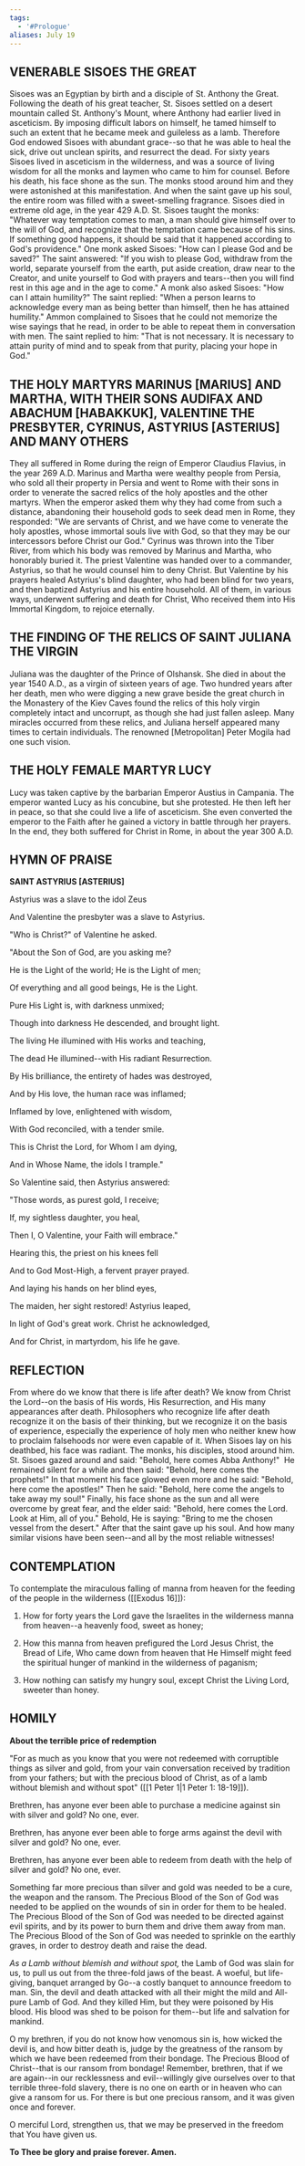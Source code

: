 ```yaml
---
tags:
  - '#Prologue'
aliases: July 19
---
```


## VENERABLE SISOES THE GREAT

Sisoes was an Egyptian by birth and a disciple of St. Anthony the Great. Following the death of his great teacher, St. Sisoes settled on a desert mountain called St. Anthony's Mount, where Anthony had earlier lived in asceticism. By imposing difficult labors on himself, he tamed himself to such an extent that he became meek and guileless as a lamb. Therefore God endowed Sisoes with abundant grace--so that he was able to heal the sick, drive out unclean spirits, and resurrect the dead. For sixty years Sisoes lived in asceticism in the wilderness, and was a source of living wisdom for all the monks and laymen who came to him for counsel. Before his death, his face shone as the sun. The monks stood around him and they were astonished at this manifestation. And when the saint gave up his soul, the entire room was filled with a sweet-smelling fragrance. Sisoes died in extreme old age, in the year 429 A.D. St. Sisoes taught the monks: "Whatever way temptation comes to man, a man should give himself over to the will of God, and recognize that the temptation came because of his sins. If something good happens, it should be said that it happened according to God's providence." One monk asked Sisoes: "How can I please God and be saved?" The saint answered: "If you wish to please God, withdraw from the world, separate yourself from the earth, put aside creation, draw near to the Creator, and unite yourself to God with prayers and tears--then you will find rest in this age and in the age to come." A monk also asked Sisoes: "How can I attain humility?" The saint replied: "When a person learns to acknowledge every man as being better than himself, then he has attained humility." Ammon complained to Sisoes that he could not memorize the wise sayings that he read, in order to be able to repeat them in conversation with men. The saint replied to him: "That is not necessary. It is necessary to attain purity of mind and to speak from that purity, placing your hope in God."

## THE HOLY MARTYRS MARINUS [MARIUS] AND MARTHA, WITH THEIR SONS AUDIFAX AND ABACHUM [HABAKKUK], VALENTINE THE PRESBYTER, CYRINUS, ASTYRIUS [ASTERIUS] AND MANY OTHERS

They all suffered in Rome during the reign of Emperor Claudius Flavius, in the year 269 A.D. Marinus and Martha were wealthy people from Persia, who sold all their property in Persia and went to Rome with their sons in order to venerate the sacred relics of the holy apostles and the other martyrs. When the emperor asked them why they had come from such a distance, abandoning their household gods to seek dead men in Rome, they responded: "We are servants of Christ, and we have come to venerate the holy apostles, whose immortal souls live with God, so that they may be our intercessors before Christ our God." Cyrinus was thrown into the Tiber River, from which his body was removed by Marinus and Martha, who honorably buried it. The priest Valentine was handed over to a commander, Astyrius, so that he would counsel him to deny Christ. But Valentine by his prayers healed Astyrius's blind daughter, who had been blind for two years, and then baptized Astyrius and his entire household. All of them, in various ways, underwent suffering and death for Christ, Who received them into His Immortal Kingdom, to rejoice eternally.

## THE FINDING OF THE RELICS OF SAINT JULIANA THE VIRGIN

Juliana was the daughter of the Prince of Olshansk. She died in about the year 1540 A.D., as a virgin of sixteen years of age. Two hundred years after her death, men who were digging a new grave beside the great church in the Monastery of the Kiev Caves found the relics of this holy virgin completely intact and uncorrupt, as though she had just fallen asleep. Many miracles occurred from these relics, and Juliana herself appeared many times to certain individuals. The renowned [Metropolitan] Peter Mogila had one such vision.

## THE HOLY FEMALE MARTYR LUCY

Lucy was taken captive by the barbarian Emperor Austius in Campania. The emperor wanted Lucy as his concubine, but she protested. He then left her in peace, so that she could live a life of asceticism. She even converted the emperor to the Faith after he gained a victory in battle through her prayers. In the end, they both suffered for Christ in Rome, in about the year 300 A.D.

## HYMN OF PRAISE

**SAINT ASTYRIUS [ASTERIUS]**

Astyrius was a slave to the idol Zeus

And Valentine the presbyter was a slave to Astyrius.

"Who is Christ?" of Valentine he asked.

"About the Son of God, are you asking me?

He is the Light of the world; He is the Light of men;

Of everything and all good beings, He is the Light.

Pure His Light is, with darkness unmixed;

Though into darkness He descended, and brought light.

The living He illumined with His works and teaching,

The dead He illumined--with His radiant Resurrection.

By His brilliance, the entirety of hades was destroyed,

And by His love, the human race was inflamed;

Inflamed by love, enlightened with wisdom,

With God reconciled, with a tender smile.

This is Christ the Lord, for Whom I am dying,

And in Whose Name, the idols I trample."

So Valentine said, then Astyrius answered:

"Those words, as purest gold, I receive;

If, my sightless daughter, you heal,

Then I, O Valentine, your Faith will embrace."

Hearing this, the priest on his knees fell

And to God Most-High, a fervent prayer prayed.

And laying his hands on her blind eyes,

The maiden, her sight restored! Astyrius leaped,

In light of God's great work. Christ he acknowledged,

And for Christ, in martyrdom, his life he gave.

## REFLECTION

From where do we know that there is life after death? We know from Christ the Lord--on the basis of His words, His Resurrection, and His many appearances after death. Philosophers who recognize life after death recognize it on the basis of their thinking, but we recognize it on the basis of experience, especially the experience of holy men who neither knew how to proclaim falsehoods nor were even capable of it. When Sisoes lay on his deathbed, his face was radiant. The monks, his disciples, stood around him. St. Sisoes gazed around and said: "Behold, here comes Abba Anthony!"  He remained silent for a while and then said: "Behold, here comes the prophets!" In that moment his face glowed even more and he said: "Behold, here come the apostles!" Then he said: "Behold, here come the angels to take away my soul!" Finally, his face shone as the sun and all were overcome by great fear, and the elder said: "Behold, here comes the Lord. Look at Him, all of you." Behold, He is saying: "Bring to me the chosen vessel from the desert." After that the saint gave up his soul. And how many similar visions have been seen--and all by the most reliable witnesses!

## CONTEMPLATION

To contemplate the miraculous falling of manna from heaven for the feeding of the people in the wilderness ([[Exodus 16]]):

1.  How for forty years the Lord gave the Israelites in the wilderness manna from heaven--a heavenly food, sweet as honey;

1.  How this manna from heaven prefigured the Lord Jesus Christ, the Bread of Life, Who came down from heaven that He Himself might feed the spiritual hunger of mankind in the wilderness of paganism;

1.  How nothing can satisfy my hungry soul, except Christ the Living Lord, sweeter than honey.

## HOMILY

**About the terrible price of redemption**

"For as much as you know that you were not redeemed with corruptible things as silver and gold, from your vain conversation received by tradition from your fathers; but with the precious blood of Christ, as of a lamb without blemish and without spot" ([[1 Peter 1|1 Peter 1: 18-19]]).

Brethren, has anyone ever been able to purchase a medicine against sin with silver and gold? No one, ever.

Brethren, has anyone ever been able to forge arms against the devil with silver and gold? No one, ever.

Brethren, has anyone ever been able to redeem from death with the help of silver and gold? No one, ever.

Something far more precious than silver and gold was needed to be a cure, the weapon and the ransom. The Precious Blood of the Son of God was needed to be applied on the wounds of sin in order for them to be healed. The Precious Blood of the Son of God was needed to be directed against evil spirits, and by its power to burn them and drive them away from man. The Precious Blood of the Son of God was needed to sprinkle on the earthly graves, in order to destroy death and raise the dead.

_As a Lamb without blemish and without spot,_ the Lamb of God was slain for us, to pull us out from the three-fold jaws of the beast. A woeful, but life-giving, banquet arranged by Go--a costly banquet to announce freedom to man. Sin, the devil and death attacked with all their might the mild and All-pure Lamb of God. And they killed Him, but they were poisoned by His blood. His blood was shed to be poison for them--but life and salvation for mankind.

O my brethren, if you do not know how venomous sin is, how wicked the devil is, and how bitter death is, judge by the greatness of the ransom by which we have been redeemed from their bondage. The Precious Blood of Christ--that is our ransom from bondage! Remember, brethren, that if we are again--in our recklessness and evil--willingly give ourselves over to that terrible three-fold slavery, there is no one on earth or in heaven who can give a ransom for us. For there is but one precious ransom, and it was given once and forever.

O merciful Lord, strengthen us, that we may be preserved in the freedom that You have given us.

**To Thee be glory and praise forever. Amen.**
